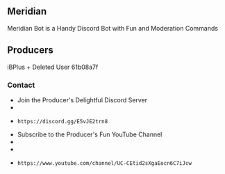 ## Meridian
Meridian Bot is a Handy Discord Bot with Fun and Moderation Commands

## Producers

iBPlus
+
Deleted User 61b08a7f

### Contact

- Join the Producer's Delightful Discord Server
- 
-     https://discord.gg/E5vJE2trn8 

- Subscribe to the Producer's Fun YouTube Channel 
- 
-  
-     https://www.youtube.com/channel/UC-CEtid2sXgaEocn6C7iJcw 

